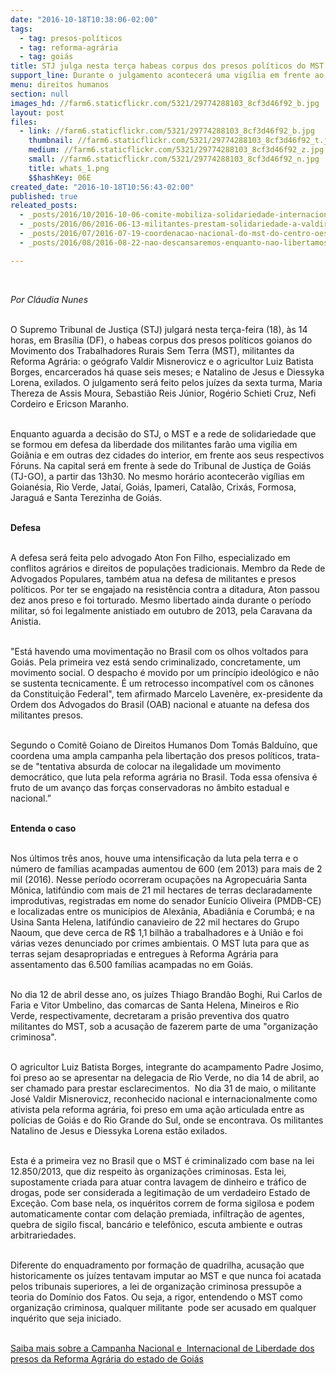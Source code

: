 ```yaml
---
date: "2016-10-18T10:38:06-02:00"
tags:
  - tag: presos-políticos
  - tag: reforma-agrária
  - tag: goiás
title: STJ julga nesta terça habeas corpus dos presos políticos do MST
support_line: Durante o julgamento acontecerá uma vigília em frente ao TJ-GO e nos Fóruns de dez cidades do interior
menu: direitos humanos
section: null
images_hd: //farm6.staticflickr.com/5321/29774288103_8cf3d46f92_b.jpg
layout: post
files:
  - link: //farm6.staticflickr.com/5321/29774288103_8cf3d46f92_b.jpg
    thumbnail: //farm6.staticflickr.com/5321/29774288103_8cf3d46f92_t.jpg
    medium: //farm6.staticflickr.com/5321/29774288103_8cf3d46f92_z.jpg
    small: //farm6.staticflickr.com/5321/29774288103_8cf3d46f92_n.jpg
    title: whats_1.png
    $$hashKey: 06E
created_date: "2016-10-18T10:56:43-02:00"
published: true
releated_posts:
  - _posts/2016/10/2016-10-06-comite-mobiliza-solidariedade-internacional-aos-presos-politicos-do-mst.md
  - _posts/2016/06/2016-06-13-militantes-prestam-solidariedade-a-valdir-misnerovicz-e-luiz-batista.md
  - _posts/2016/07/2016-07-19-coordenacao-nacional-do-mst-do-centro-oeste-manifesta-solidariedade-aos-presos-politicos-do-movimento.md
  - _posts/2016/08/2016-08-22-nao-descansaremos-enquanto-nao-libertamos-todos-os-nossos-presos-politicos-afirma-via-campesina.md

---
```

<p>&nbsp;</p>

<p><em>Por Cl&aacute;udia Nunes</em></p>

<p><br />
O Supremo Tribunal de Justi&ccedil;a (STJ) julgar&aacute; nesta ter&ccedil;a-feira (18), &agrave;s 14 horas, em Bras&iacute;lia (DF), o habeas corpus dos presos pol&iacute;ticos goianos do Movimento dos Trabalhadores Rurais Sem Terra (MST), militantes da Reforma Agr&aacute;ria: o ge&oacute;grafo Valdir Misnerovicz e o agricultor Luiz Batista Borges, encarcerados h&aacute; quase seis meses; e Natalino de Jesus e Diessyka Lorena, exilados. O julgamento ser&aacute; feito pelos ju&iacute;zes da sexta turma, Maria Thereza de Assis Moura, Sebasti&atilde;o Reis J&uacute;nior, Rog&eacute;rio Schieti Cruz, Nefi Cordeiro e Ericson Maranho.</p>

<p><br />
Enquanto aguarda a decis&atilde;o do STJ, o MST e a rede de solidariedade que se formou em defesa da liberdade dos militantes far&atilde;o uma vig&iacute;lia em Goi&acirc;nia e em outras dez cidades do interior, em frente aos seus respectivos F&oacute;runs. Na capital ser&aacute; em frente &agrave; sede do Tribunal de Justi&ccedil;a de Goi&aacute;s (TJ-GO), a partir das 13h30. No mesmo hor&aacute;rio acontecer&atilde;o vig&iacute;lias em Goian&eacute;sia, Rio Verde, Jata&iacute;, Goi&aacute;s, Ipameri, Catal&atilde;o, Crix&aacute;s, Formosa, Jaragu&aacute; e Santa Terezinha de Goi&aacute;s.</p>

<p><br />
<strong>Defesa</strong></p>

<p><br />
A defesa ser&aacute; feita pelo advogado Aton Fon Filho, especializado em conflitos agr&aacute;rios e direitos de popula&ccedil;&otilde;es tradicionais. Membro da Rede de Advogados Populares, tamb&eacute;m atua na defesa de militantes e presos pol&iacute;ticos. Por ter se engajado na resist&ecirc;ncia contra a ditadura, Aton passou dez anos preso e foi torturado. Mesmo libertado ainda durante o per&iacute;odo militar, s&oacute; foi legalmente anistiado em outubro de 2013, pela Caravana da Anistia.</p>

<p><br />
&quot;Est&aacute; havendo uma movimenta&ccedil;&atilde;o no Brasil com os olhos voltados para Goi&aacute;s. Pela primeira vez est&aacute; sendo criminalizado, concretamente, um movimento social. O despacho &eacute; movido por um princ&iacute;pio ideol&oacute;gico e n&atilde;o se sustenta tecnicamente. &Eacute; um retrocesso incompat&iacute;vel com os c&acirc;nones da Constitui&ccedil;&atilde;o Federal&quot;, tem afirmado Marcelo Laven&egrave;re, ex-presidente da Ordem dos Advogados do Brasil (OAB) nacional e atuante na defesa dos militantes presos.</p>

<p><br />
Segundo o Comit&ecirc; Goiano de Direitos Humanos Dom Tom&aacute;s Baldu&iacute;no, que coordena uma ampla campanha pela liberta&ccedil;&atilde;o dos presos pol&iacute;ticos, trata-se de &quot;tentativa absurda de colocar na ilegalidade um movimento democr&aacute;tico, que luta pela reforma agr&aacute;ria no Brasil. Toda essa ofensiva &eacute; fruto de um avan&ccedil;o das for&ccedil;as conservadoras no &acirc;mbito estadual e nacional.&rdquo;</p>

<p><br />
<strong>Entenda o caso</strong></p>

<p><br />
Nos &uacute;ltimos tr&ecirc;s anos, houve uma intensifica&ccedil;&atilde;o da luta pela terra e o n&uacute;mero de fam&iacute;lias acampadas aumentou de 600 (em 2013) para mais de 2 mil (2016). Nesse per&iacute;odo ocorreram ocupa&ccedil;&otilde;es na Agropecu&aacute;ria Santa M&ocirc;nica, latif&uacute;ndio com mais de 21 mil hectares de terras declaradamente improdutivas, registradas em nome do senador Eun&iacute;cio Oliveira (PMDB-CE) e localizadas entre os munic&iacute;pios de Alex&acirc;nia, Abadi&acirc;nia e Corumb&aacute;; e na Usina Santa Helena, latif&uacute;ndio canavieiro de 22 mil hectares do Grupo Naoum, que deve cerca de R$ 1,1 bilh&atilde;o a trabalhadores e &agrave; Uni&atilde;o e foi v&aacute;rias vezes denunciado por crimes ambientais. O MST luta para que as terras sejam desapropriadas e entregues &agrave; Reforma Agr&aacute;ria para assentamento das 6.500 fam&iacute;lias acampadas no em Goi&aacute;s.</p>

<p><br />
No dia 12 de abril desse ano, os ju&iacute;zes Thiago Brand&atilde;o Boghi, Rui Carlos de Faria e Vitor Umbelino, das comarcas de Santa Helena, Mineiros e Rio Verde, respectivamente, decretaram a pris&atilde;o preventiva dos quatro militantes do MST, sob a acusa&ccedil;&atilde;o de fazerem parte de uma &quot;organiza&ccedil;&atilde;o criminosa&quot;.</p>

<p><br />
O agricultor Luiz Batista Borges, integrante do acampamento Padre Josimo, foi preso ao se apresentar na delegacia de Rio Verde, no dia 14 de abril, ao ser chamado para prestar esclarecimentos.&nbsp; No dia 31 de maio, o militante Jos&eacute; Valdir Misnerovicz, reconhecido nacional e internacionalmente como ativista pela reforma agr&aacute;ria, foi preso em uma a&ccedil;&atilde;o articulada entre as pol&iacute;cias de Goi&aacute;s e do Rio Grande do Sul, onde se encontrava. Os militantes Natalino de Jesus e Diessyka Lorena est&atilde;o exilados.</p>

<p><br />
Esta &eacute; a primeira vez no Brasil que o MST &eacute; criminalizado com base na lei 12.850/2013, que diz respeito &agrave;s organiza&ccedil;&otilde;es criminosas. Esta lei, supostamente criada para atuar contra lavagem de dinheiro e tr&aacute;fico de drogas, pode ser considerada a legitima&ccedil;&atilde;o de um verdadeiro Estado de Exce&ccedil;&atilde;o. Com base nela, os inqu&eacute;ritos correm de forma sigilosa e podem automaticamente contar com dela&ccedil;&atilde;o premiada, infiltra&ccedil;&atilde;o de agentes, quebra de sigilo fiscal, banc&aacute;rio e telef&ocirc;nico, escuta ambiente e outras arbitrariedades.</p>

<p><br />
Diferente do enquadramento por forma&ccedil;&atilde;o de quadrilha, acusa&ccedil;&atilde;o que historicamente os ju&iacute;zes tentavam imputar ao MST e que nunca foi acatada pelos tribunais superiores, a lei de organiza&ccedil;&atilde;o criminosa pressup&otilde;e a teoria do Dom&iacute;nio dos Fatos. Ou seja, a rigor, entendendo o MST como organiza&ccedil;&atilde;o criminosa, qualquer militante&nbsp; pode ser acusado em qualquer inqu&eacute;rito que seja iniciado.</p>

<p><br />
<a href="http://www.mst.org.br/2016/10/06/comite-mobiliza-solidariedade-internacional-aos-presos-politicos-do-mst.html">Saiba mais sobre a Campanha Nacional e&nbsp; Internacional de Liberdade dos presos da Reforma Agr&aacute;ria do estado de Goi&aacute;s</a></p>
